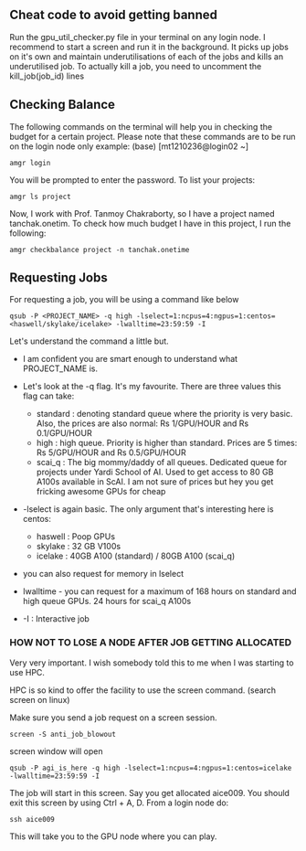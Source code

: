 ## Cheat code to avoid getting banned

Run the gpu_util_checker.py file in your terminal on any login node. I recommend to start a screen and run it in the background. It picks up jobs on it's own and maintain underutilisations of each of the jobs and kills an underutilised job.
To actually kill a job, you need to uncomment the kill_job(job_id) lines


## Checking Balance

The following commands on the terminal will help you in checking the budget for a certain project. Please note that these commands are to be run on the login node only example: (base) [mt1210236@login02 ~]
```console
amgr login
```
You will be prompted to enter the password. To list your projects:
```console
amgr ls project
```
Now, I work with Prof. Tanmoy Chakraborty, so I have a project named tanchak.onetim. To check how much budget I have in this project, I run the following:
```console
amgr checkbalance project -n tanchak.onetime
```
## Requesting Jobs

For requesting a job, you will be using a command like below

```console
qsub -P <PROJECT_NAME> -q high -lselect=1:ncpus=4:ngpus=1:centos=<haswell/skylake/icelake> -lwalltime=23:59:59 -I
```

Let's understand the command a little but. 
- I am confident you are smart enough to understand what PROJECT_NAME is. 
- Let's look at the -q flag. It's my favourite. There are three values this flag can take:
  - standard : denoting standard queue where the priority is very basic. Also, the prices are also normal: Rs 1/GPU/HOUR and Rs 0.1/GPU/HOUR
  - high : high queue. Priority is higher than standard. Prices are 5 times: Rs 5/GPU/HOUR and Rs 0.5/GPU/HOUR
  - scai_q : The big mommy/daddy of all queues. Dedicated queue for projects under Yardi School of AI. Used to get access to 80 GB A100s available in ScAI. I am not sure of prices but hey you get fricking awesome GPUs for cheap

- -lselect is again basic. The only argument that's interesting here is centos:
    - haswell : Poop GPUs
    - skylake : 32 GB V100s
    - icelake : 40GB A100 (standard) / 80GB A100 (scai_q)
 
- you can also request for memory in lselect
- lwalltime - you can request for a maximum of 168 hours on standard and high queue GPUs. 24 hours for scai_q A100s
-  -I : Interactive job

### HOW NOT TO LOSE A NODE AFTER JOB GETTING ALLOCATED

Very very important. I wish somebody told this to me when I was starting to use HPC.

HPC is so kind to offer the facility to use the screen command. (search screen on linux)

Make sure you send a job request on a screen session.

```Console
screen -S anti_job_blowout
```
screen window will open

```
qsub -P agi_is_here -q high -lselect=1:ncpus=4:ngpus=1:centos=icelake -lwalltime=23:59:59 -I
```

The job will start in this screen. Say you get allocated aice009. You should exit this screen by using Ctrl + A, D. From a login node do:

```
ssh aice009
```

This will take you to the GPU node where you can play.
